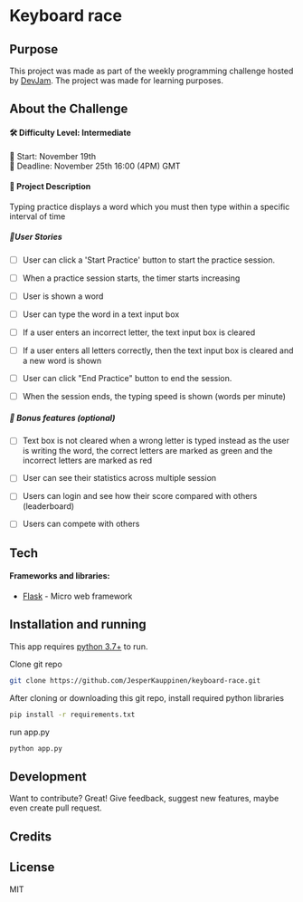 # Keyboard race

## Purpose
This project was made as part of the weekly programming challenge hosted by [DevJam].
The project was made for learning purposes.

## About the Challenge
#### 🛠 Difficulty Level: Intermediate 
📅 Start: November 19th<br>
📅 Deadline: November 25th 16:00 (4PM) GMT

#### 📝 Project Description
Typing practice displays a word which you must then type within a specific interval of time

##### 📑User Stories
- [ ] User can click a 'Start Practice' button to start the practice session.
- [ ] When a practice session starts, the timer starts increasing
- [ ] User is shown a word
- [ ] User can type the word in a text input box
- [ ] If a user enters an incorrect letter, the text input box is cleared
- [ ] If a user enters all letters correctly, then the text input box is cleared and a new word is shown
- [ ] User can click "End Practice" button to end the session.
- [ ] When the session ends, the typing speed is shown (words per minute)


##### 🌟 Bonus features (optional)
- [ ] Text box is not cleared when a wrong letter is typed instead  as the user is writing the word, the correct letters are marked  as green and the incorrect letters are marked as red
- [ ] User can see their statistics across multiple session
- [ ] Users can login and see how their score compared with others (leaderboard)
- [ ] Users can compete with others


## Tech

#### Frameworks and libraries:

- [Flask] - Micro web framework


## Installation and running

This app requires [python 3.7+](https://www.python.org/downloads/) to run.

Clone git repo
```sh
git clone https://github.com/JesperKauppinen/keyboard-race.git
```

After cloning or downloading this git repo, install required python libraries

```sh
pip install -r requirements.txt
```

run app.py
```sh
python app.py
```


## Development

Want to contribute? Great!
Give feedback, suggest new features, maybe even create pull request.


## Credits


## License

MIT

   [Flask]: <https://flask.palletsprojects.com/en/2.0.x/>
   [DevJam]: <https://discord.gg/nZBxGEudY6>
